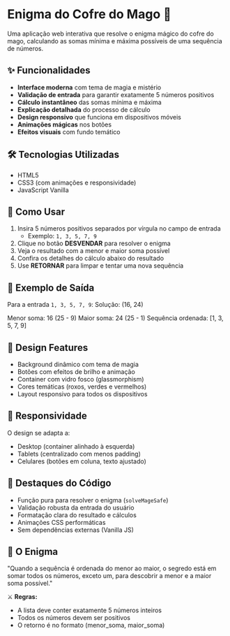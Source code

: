 # Enigma do Cofre do Mago 🔮

Uma aplicação web interativa que resolve o enigma mágico do cofre do mago, calculando as somas mínima e máxima possíveis de uma sequência de números.

## ✨ Funcionalidades

- **Interface moderna** com tema de magia e mistério
- **Validação de entrada** para garantir exatamente 5 números positivos
- **Cálculo instantâneo** das somas mínima e máxima
- **Explicação detalhada** do processo de cálculo
- **Design responsivo** que funciona em dispositivos móveis
- **Animações mágicas** nos botões
- **Efeitos visuais** com fundo temático

## 🛠️ Tecnologias Utilizadas

- HTML5
- CSS3 (com animações e responsividade)
- JavaScript Vanilla

## 🚀 Como Usar

1. Insira 5 números positivos separados por vírgula no campo de entrada
   - Exemplo: `1, 3, 5, 7, 9`
2. Clique no botão **DESVENDAR** para resolver o enigma
3. Veja o resultado com a menor e maior soma possível
4. Confira os detalhes do cálculo abaixo do resultado
5. Use **RETORNAR** para limpar e tentar uma nova sequência

## 📝 Exemplo de Saída

Para a entrada `1, 3, 5, 7, 9`:
Solução: (16, 24)

Menor soma: 16 (25 - 9)
Maior soma: 24 (25 - 1)
Sequência ordenada: [1, 3, 5, 7, 9]


## 🎨 Design Features

- Background dinâmico com tema de magia
- Botões com efeitos de brilho e animação
- Container com vidro fosco (glassmorphism)
- Cores temáticas (roxos, verdes e vermelhos)
- Layout responsivo para todos os dispositivos

## 📱 Responsividade

O design se adapta a:
- Desktop (container alinhado à esquerda)
- Tablets (centralizado com menos padding)
- Celulares (botões em coluna, texto ajustado)

## 🌟 Destaques do Código

- Função pura para resolver o enigma (`solveMageSafe`)
- Validação robusta da entrada do usuário
- Formatação clara do resultado e cálculos
- Animações CSS performáticas
- Sem dependências externas (Vanilla JS)

## 📜 O Enigma

"Quando a sequência é ordenada do menor ao maior, o segredo está em somar todos os números, exceto um, para descobrir a menor e a maior soma possível."

⚔️ **Regras:**
- A lista deve conter exatamente 5 números inteiros
- Todos os números devem ser positivos
- O retorno é no formato (menor_soma, maior_soma)

